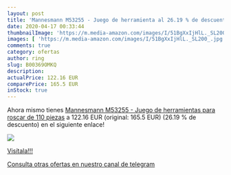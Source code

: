 ```yaml
---
layout: post
title: 'Mannesmann M53255 - Juego de herramienta al 26.19 % de descuento'
date: 2020-04-17 00:33:44
thumbnailImage: 'https://m.media-amazon.com/images/I/51BgXxIjHlL._SL200_.jpg'
images: [ 'https://m.media-amazon.com/images/I/51BgXxIjHlL._SL200_.jpg' ]
comments: true
category: ofertas
author: ring
slug: B00369OMKQ
description:
actualPrice: 122.16 EUR
comparePrice: 165.5 EUR
inStock: true
---
```


Ahora mismo tienes [Mannesmann M53255 - Juego de herramientas para roscar de 110 piezas](https://www.amazon.com/dp/B00369OMKQ/?tag=redken08-20) a 122.16 EUR (original: 165.5 EUR) (26.19 %  de descuento) en el siguiente enlace!

[![](https://m.media-amazon.com/images/I/51BgXxIjHlL._SL200_.jpg)](https://www.amazon.com/dp/B00369OMKQ/?tag=redken08-20)

[Visítala!!!](https://www.amazon.com/dp/B00369OMKQ/?tag=redken08-20)

[Consulta otras ofertas en nuestro canal de telegram](https://t.me/s/ofertas25)
